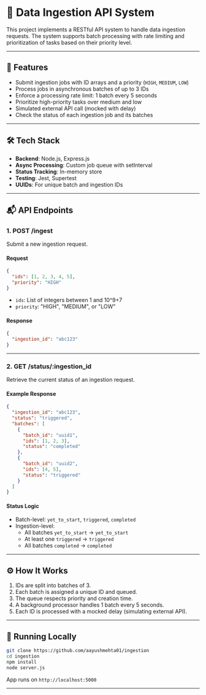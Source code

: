 
# 🚀 Data Ingestion API System

This project implements a RESTful API system to handle data ingestion requests. The system supports batch processing with rate limiting and prioritization of tasks based on their priority level.

---

## 📌 Features

- Submit ingestion jobs with ID arrays and a priority (`HIGH`, `MEDIUM`, `LOW`)
- Process jobs in asynchronous batches of up to 3 IDs
- Enforce a processing rate limit: 1 batch every 5 seconds
- Prioritize high-priority tasks over medium and low
- Simulated external API call (mocked with delay)
- Check the status of each ingestion job and its batches

---

## 🛠 Tech Stack

- **Backend**: Node.js, Express.js
- **Async Processing**: Custom job queue with setInterval
- **Status Tracking**: In-memory store
- **Testing**: Jest, Supertest
- **UUIDs**: For unique batch and ingestion IDs

---

## 📬 API Endpoints

### 1. **POST /ingest**

Submit a new ingestion request.

#### Request

```json
{
  "ids": [1, 2, 3, 4, 5],
  "priority": "HIGH"
}
```

- `ids`: List of integers between 1 and 10^9+7
- `priority`: "HIGH", "MEDIUM", or "LOW"

#### Response

```json
{
  "ingestion_id": "abc123"
}
```

---

### 2. **GET /status/:ingestion_id**

Retrieve the current status of an ingestion request.

#### Example Response

```json
{
  "ingestion_id": "abc123",
  "status": "triggered",
  "batches": [
    {
      "batch_id": "uuid1",
      "ids": [1, 2, 3],
      "status": "completed"
    },
    {
      "batch_id": "uuid2",
      "ids": [4, 5],
      "status": "triggered"
    }
  ]
}
```

#### Status Logic

- Batch-level: `yet_to_start`, `triggered`, `completed`
- Ingestion-level:
  - All batches `yet_to_start` → `yet_to_start`
  - At least one `triggered` → `triggered`
  - All batches `completed` → `completed`

---

## ⚙️ How It Works

1. IDs are split into batches of 3.
2. Each batch is assigned a unique ID and queued.
3. The queue respects priority and creation time.
4. A background processor handles 1 batch every 5 seconds.
5. Each ID is processed with a mocked delay (simulating external API).

---

## 🧪 Running Locally

```bash
git clone https://github.com/aayushmehta01/ingestion
cd ingestion
npm install
node server.js
```

App runs on `http://localhost:5000`

---
